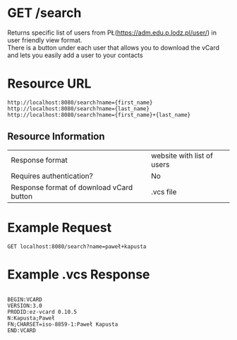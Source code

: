 # GET /search

Returns specific list of users from PŁ(https://adm.edu.p.lodz.pl/user/) in user friendly view format.<br>
There is a button under each user that allows you to download the vCard and lets you easily add a user to your contacts

# Resource URL

`http://localhost:8080/search?name={first_name}`<br>
`http://localhost:8080/search?name={last_name}`<br>
`http://localhost:8080/search?name={first_name}+{last_name}`<br>


## Resource Information

|                |                          	|                         
|----------------|-------------------------------|
|Response format|website with list of users           |
|Requires authentication?         |No            |
|Response format of download vCard button         |.vcs file            |



# Example Request

`GET localhost:8080/search?name=paweł+kapusta`

# Example .vcs Response 

```

BEGIN:VCARD
VERSION:3.0
PRODID:ez-vcard 0.10.5
N:Kapusta;Paweł
FN;CHARSET=iso-8859-1:Paweł Kapusta
END:VCARD

```

